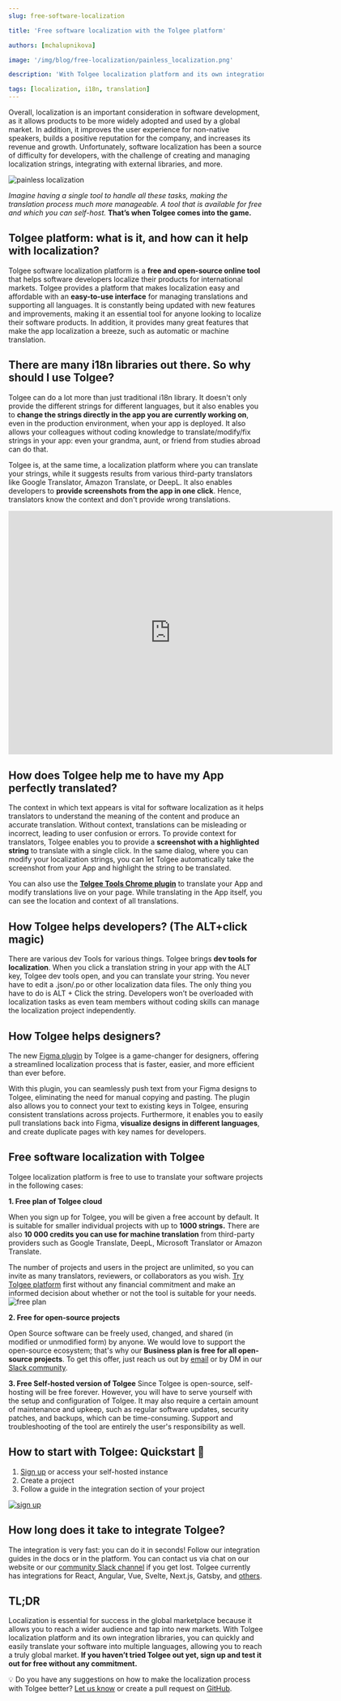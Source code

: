 ```yaml
---
slug: free-software-localization

title: 'Free software localization with the Tolgee platform'

authors: [mchalupnikova]

image: '/img/blog/free-localization/painless_localization.png'

description: 'With Tolgee localization platform and its own integration libraries, you can quickly and easily translate your software into multiple languages, allowing you to reach a truly global market.'

tags: [localization, i18n, translation]
---
```


Overall, localization is an important consideration in software development, as it allows products to be more widely adopted and used by a global market. In addition, it improves the user experience for non-native speakers, builds a positive reputation for the company, and increases its revenue and growth. Unfortunately, software localization has been a source of difficulty for developers, with the challenge of creating and managing localization strings, integrating with external libraries, and more.

![painless localization](/img/blog/free-localization/painless_localization.png)

<!--truncate-->

_Imagine having a single tool to handle all these tasks, making the translation process much more manageable. A tool that is available for free and which you can self-host._ **That’s when Tolgee comes into the game.**

## Tolgee platform: what is it, and how can it help with localization?

Tolgee software localization platform is a **free and open-source online tool** that helps software developers localize their products for international markets. Tolgee provides a platform that makes localization easy and affordable with an **easy-to-use interface** for managing translations and supporting all languages. It is constantly being updated with new features and improvements, making it an essential tool for anyone looking to localize their software products. In addition, it provides many great features that make the app localization a breeze, such as automatic or machine translation.

## There are many i18n libraries out there. So why should I use Tolgee?

Tolgee can do a lot more than just traditional i18n library. It doesn't only provide the different strings for different languages, but it also enables you to **change the strings directly in the app you are currently working on**, even in the production environment, when your app is deployed. It also allows your colleagues without coding knowledge to translate/modify/fix strings in your app: even your grandma, aunt, or friend from studies abroad can do that.

Tolgee is, at the same time, a localization platform where you can translate your strings, while it suggests results from various third-party translators like Google Translator, Amazon Translate, or DeepL. It also enables developers to **provide screenshots from the app in one click**. Hence, translators know the context and don't provide wrong translations.

<iframe
    width="640"
    height="480"
    src="https://www.youtube.com/embed/t4Ogc8bP1lA"
    frameborder="0"
    allow="autoplay; encrypted-media"
    allowfullscreen
>
</iframe>

## How does Tolgee help me to have my App perfectly translated?

The context in which text appears is vital for software localization as it helps translators to understand the meaning of the content and produce an accurate translation. Without context, translations can be misleading or incorrect, leading to user confusion or errors.
To provide context for translators, Tolgee enables you to provide a **screenshot with a highlighted string** to translate with a single click. In the same dialog, where you can modify your localization strings, you can let Tolgee automatically take the screenshot from your App and highlight the string to be translated.

You can also use the [**Tolgee Tools Chrome plugin**](https://chrome.google.com/webstore/detail/tolgee-tools/hacnbapajkkfohnonhbmegojnddagfnj) to translate your App and modify translations live on your page. While translating in the App itself, you can see the location and context of all translations.

## How Tolgee helps developers? (The ALT+click magic)

There are various dev Tools for various things. Tolgee brings **dev tools for localization**. When you click a translation string in your app with the ALT key, Tolgee dev tools open, and you can translate your string. You never have to edit a .json/.po or other localization data files. The only thing you have to do is ALT + Click the string. Developers won’t be overloaded with localization tasks as even team members without coding skills can manage the localization project independently.

## How Tolgee helps designers?

The new [Figma plugin](https://tolgee.io/integrations/figma) by Tolgee is a game-changer for designers, offering a streamlined localization process that is faster, easier, and more efficient than ever before.

With this plugin, you can seamlessly push text from your Figma designs to Tolgee, eliminating the need for manual copying and pasting. The plugin also allows you to connect your text to existing keys in Tolgee, ensuring consistent translations across projects. Furthermore, it enables you to easily pull translations back into Figma, **visualize designs in different languages**, and create duplicate pages with key names for developers.

## Free software localization with Tolgee

Tolgee localization platform is free to use to translate your software projects in the following cases:

**1. Free plan of Tolgee cloud**

When you sign up for Tolgee, you will be given a free account by default. It is suitable for smaller individual projects with up to **1000 strings.** There are also **10 000 credits you can use for machine translation** from third-party providers such as Google Translate, DeepL, Microsoft Translator or Amazon Translate.

The number of projects and users in the project are unlimited, so you can invite as many translators, reviewers, or collaborators as you wish. [Try Tolgee platform](https://app.tolgee.io/sign_up) first without any financial commitment and make an informed decision about whether or not the tool is suitable for your needs.
![free plan](/img/blog/free-localization/free_plan.png)

**2. Free for open-source projects**

Open Source software can be freely used, changed, and shared (in modified or unmodified form) by anyone. We would love to support the open-source ecosystem; that's why our **Business plan is free for all open-source projects**. To get this offer, just reach us out by [email](mailto:info@tolgee.io) or by DM in our [Slack community](https://join.slack.com/t/tolgeecommunity/shared_invite/zt-16l0sf7ae-6fmAl2Fb9wqFCV0uzSa7bw).

**3. Free Self-hosted version of Tolgee**
Since Tolgee is open-source, self-hosting will be free forever. However, you will have to serve yourself with the setup and configuration of Tolgee. It may also require a certain amount of maintenance and upkeep, such as regular software updates, security patches, and backups, which can be time-consuming. Support and troubleshooting of the tool are entirely the user's responsibility as well.

## How to start with Tolgee: Quickstart 🚀

1. [Sign up](https://app.tolgee.io/sign_up) or access your self-hosted instance
2. Create a project
3. Follow a guide in the integration section of your project

[![sign up](/img/blog/free-localization/sign_up.png)](https://app.tolgee.io/sign_up)

## How long does it take to integrate Tolgee?

The integration is very fast: you can do it in seconds! Follow our integration guides in the docs or in the platform. You can contact us via chat on our website or our [community Slack channel](https://join.slack.com/t/tolgeecommunity/shared_invite/zt-16l0sf7ae-6fmAl2Fb9wqFCV0uzSa7bw) if you get lost. Tolgee currently has integrations for React, Angular, Vue, Svelte, Next.js, Gatsby, and [others](/integrations/).

## TL;DR

Localization is essential for success in the global marketplace because it allows you to reach a wider audience and tap into new markets. With Tolgee localization platform and its own integration libraries, you can quickly and easily translate your software into multiple languages, allowing you to reach a truly global market. **If you haven’t tried Tolgee out yet, sign up and test it out for free without any commitment.**

💡 Do you have any suggestions on how to make the localization process with Tolgee better? [Let us know](mailto:info@tolgee.io) or create a pull request on [GitHub](https://github.com/tolgee/tolgee-platform).
